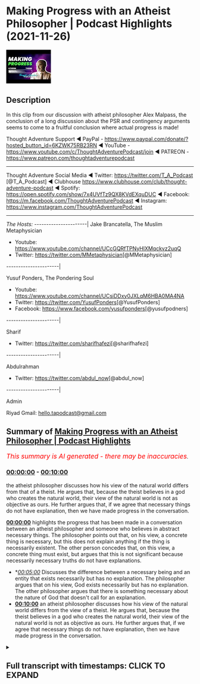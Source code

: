 # Making Progress with an Atheist Philosopher | Podcast Highlights (2021-11-26)

![alt Making Progress with an Atheist Philosopher | Podcast Highlights](-WLQ5nteiQk.jpg "Making Progress with an Atheist Philosopher | Podcast Highlights")

## Description

In this clip from our discussion with atheist philosopher Alex Malpass, the conclusion of a long discussion about the PSR and contingency arguments seems to come to a fruitful conclusion where actual progress is made!

Thought Adventure Support
◄ PayPal - https://www.paypal.com/donate/?hosted_button_id=6KZWK75RB23RN 
◄ YouTube - https://www.youtube.com/c/ThoughtAdventurePodcast/join
◄ PATREON - https://www.patreon.com/thoughtadventurepodcast
____________________________________________________________________

Thought Adventure Social Media
◄ Twitter: https://twitter.com/T_A_Podcast​​ [@T_A_Podcast]
◄ Clubhouse https://www.clubhouse.com/club/thought-adventure-podcast
◄ Spotify: https://open.spotify.com/show/7x4UVfTz9QX8KVdEXquDUC
◄ Facebook: https://m.facebook.com/ThoughtAdventurePodcast
◄ Instagram: https://www.instagram.com/ThoughtAdventurePodcast​

----------------------------------------------------------------

*The Hosts:*
----------------------|
Jake Brancatella, The Muslim Metaphysician

- Youtube: https://www.youtube.com/channel/UCcGQRfTPNyHlXMqckvz2uqQ
- Twitter:  https://twitter.com/MMetaphysician​​ [@MMetaphysician]

----------------------|

Yusuf Ponders, The Pondering Soul

- Youtube: https://www.youtube.com/channel/UCsiDDxy0JXLqM6HBA0MA4NA
- Twitter: https://twitter.com/YusufPonders​​ [@YusufPonders]
- Facebook: https://www.facebook.com/yusufponders​ [@yusufpodners]

----------------------|

Sharif

- Twitter: https://twitter.com/sharifhafezi​​ [@sharifhafezi]

----------------------|

Abdulrahman

- Twitter: https://twitter.com/abdul_now​ [@abdul_now]

----------------------|

Admin

Riyad 
Gmail: hello.tapodcast@gmail.com

## Summary of [Making Progress with an Atheist Philosopher | Podcast Highlights](https://www.youtube.com/watch?v=-WLQ5nteiQk)


*<span style="color:red; font-size:125%">This summary is AI generated - there may be inaccuracies</span>. [](/)*

### [00:00:00](https://www.youtube.com/watch?v=-WLQ5nteiQk&t=0) - [00:10:00](https://www.youtube.com/watch?v=-WLQ5nteiQk&t=600)

the atheist philosopher discusses how his view of the natural world differs from that of a theist. He argues that, because the theist believes in a god who creates the natural world, their view of the natural world is not as objective as ours. He further argues that, if we agree that necessary things do not have explanation, then we have made progress in the conversation.

**[00:00:00](https://www.youtube.com/watch?v=-WLQ5nteiQk&t=0)**  highlights the progress that has been made in a conversation between an atheist philosopher and someone who believes in abstract necessary things. The philosopher points out that, on his view, a concrete thing is necessary, but this does not explain anything if the thing is necessarily existent. The other person concedes that, on this view, a concrete thing must exist, but argues that this is not significant because necessarily necessary truths do not have explanations.
* **[00:05:00](https://www.youtube.com/watch?v=-WLQ5nteiQk&t=300)* Discusses the difference between a necessary being and an entity that exists necessarily but has no explanation. The philosopher argues that on his view, God exists necessarily but has no explanation. The other philosopher argues that there is something necessary about the nature of God that doesn't call for an explanation.
* **[00:10:00](https://www.youtube.com/watch?v=-WLQ5nteiQk&t=600)**  an atheist philosopher discusses how his view of the natural world differs from the view of a theist. He argues that, because the theist believes in a god who creates the natural world, their view of the natural world is not as objective as ours. He further argues that, if we agree that necessary things do not have explanation, then we have made progress in the conversation.

<details><summary><h2>Full transcript with timestamps: CLICK TO EXPAND</h2></summary>

[0:00:00](https://youtu.be/-WLQ5nteiQk?t=0) i don't think we i don't think we  
[0:00:02](https://youtu.be/-WLQ5nteiQk?t=2) necessarily and no pun intended started  
[0:00:04](https://youtu.be/-WLQ5nteiQk?t=4) there we i don't think we started there  
[0:00:06](https://youtu.be/-WLQ5nteiQk?t=6) so i think  
[0:00:08](https://youtu.be/-WLQ5nteiQk?t=8) we've made progress in in the  
[0:00:10](https://youtu.be/-WLQ5nteiQk?t=10) conversation that's just that's now i  
[0:00:12](https://youtu.be/-WLQ5nteiQk?t=12) look at it  
[0:00:20](https://youtu.be/-WLQ5nteiQk?t=20) right so then in that case  
[0:00:23](https://youtu.be/-WLQ5nteiQk?t=23) um there's a possible world in which  
[0:00:25](https://youtu.be/-WLQ5nteiQk?t=25) only abstract necessary things exist  
[0:00:29](https://youtu.be/-WLQ5nteiQk?t=29) and no concrete  
[0:00:31](https://youtu.be/-WLQ5nteiQk?t=31) um nothing concrete exists  
[0:00:34](https://youtu.be/-WLQ5nteiQk?t=34) uh yeah okay sure  
[0:00:37](https://youtu.be/-WLQ5nteiQk?t=37) i mean  
[0:00:37](https://youtu.be/-WLQ5nteiQk?t=37) i  
[0:00:39](https://youtu.be/-WLQ5nteiQk?t=39) i'm playing the game a bit an artist i'm  
[0:00:41](https://youtu.be/-WLQ5nteiQk?t=41) just wondering  
[0:00:48](https://youtu.be/-WLQ5nteiQk?t=48) where there's no beginning to time  
[0:00:51](https://youtu.be/-WLQ5nteiQk?t=51) every possible world overlaps with the  
[0:00:53](https://youtu.be/-WLQ5nteiQk?t=53) actual world  
[0:00:54](https://youtu.be/-WLQ5nteiQk?t=54) so  
[0:00:55](https://youtu.be/-WLQ5nteiQk?t=55) i mean unless the actual world at no  
[0:00:58](https://youtu.be/-WLQ5nteiQk?t=58) point contains any concrete things  
[0:01:00](https://youtu.be/-WLQ5nteiQk?t=60) then  
[0:01:01](https://youtu.be/-WLQ5nteiQk?t=61) um there isn't a possible world where  
[0:01:04](https://youtu.be/-WLQ5nteiQk?t=64) at no point is there a concrete thing  
[0:01:06](https://youtu.be/-WLQ5nteiQk?t=66) like if there's some concrete thing at  
[0:01:07](https://youtu.be/-WLQ5nteiQk?t=67) some point in the actual world then it's  
[0:01:09](https://youtu.be/-WLQ5nteiQk?t=69) not possible this is an entirely empty  
[0:01:12](https://youtu.be/-WLQ5nteiQk?t=72) world no concrete things in it but ah so  
[0:01:15](https://youtu.be/-WLQ5nteiQk?t=75) so that's so that yeah so then that's my  
[0:01:18](https://youtu.be/-WLQ5nteiQk?t=78) point is then that means that something  
[0:01:21](https://youtu.be/-WLQ5nteiQk?t=81) concrete is necessary  
[0:01:25](https://youtu.be/-WLQ5nteiQk?t=85) um  
[0:01:26](https://youtu.be/-WLQ5nteiQk?t=86) huh  
[0:01:28](https://youtu.be/-WLQ5nteiQk?t=88) i mean it follows that if there's  
[0:01:30](https://youtu.be/-WLQ5nteiQk?t=90) something concrete then it's necessary  
[0:01:32](https://youtu.be/-WLQ5nteiQk?t=92) that there's something hungry that's  
[0:01:33](https://youtu.be/-WLQ5nteiQk?t=93) true it doesn't follow it doesn't  
[0:01:36](https://youtu.be/-WLQ5nteiQk?t=96) i don't have to hold that there is but  
[0:01:37](https://youtu.be/-WLQ5nteiQk?t=97) um yeah i think that's right on the  
[0:01:39](https://youtu.be/-WLQ5nteiQk?t=99) aristotelian view that's right that  
[0:01:41](https://youtu.be/-WLQ5nteiQk?t=101) there's there couldn't be an empty world  
[0:01:42](https://youtu.be/-WLQ5nteiQk?t=102) unless the actual world is an empty  
[0:01:44](https://youtu.be/-WLQ5nteiQk?t=104) world  
[0:01:45](https://youtu.be/-WLQ5nteiQk?t=105) uh  
[0:01:46](https://youtu.be/-WLQ5nteiQk?t=106) right but then if that's the case then  
[0:01:48](https://youtu.be/-WLQ5nteiQk?t=108) now you have something necessary that's  
[0:01:50](https://youtu.be/-WLQ5nteiQk?t=110) concrete and now we go all the way back  
[0:01:53](https://youtu.be/-WLQ5nteiQk?t=113) to step one in which your your theory is  
[0:01:56](https://youtu.be/-WLQ5nteiQk?t=116) now radically different no no no no no  
[0:01:57](https://youtu.be/-WLQ5nteiQk?t=117) no no no  
[0:01:59](https://youtu.be/-WLQ5nteiQk?t=119) i don't have that there's a necessary  
[0:02:01](https://youtu.be/-WLQ5nteiQk?t=121) concrete thing but i think it's  
[0:02:02](https://youtu.be/-WLQ5nteiQk?t=122) necessary that there's something  
[0:02:04](https://youtu.be/-WLQ5nteiQk?t=124) concrete but each of those things could  
[0:02:05](https://youtu.be/-WLQ5nteiQk?t=125) be contingent it's just that there  
[0:02:07](https://youtu.be/-WLQ5nteiQk?t=127) couldn't be no  
[0:02:10](https://youtu.be/-WLQ5nteiQk?t=130) concrete things  
[0:02:11](https://youtu.be/-WLQ5nteiQk?t=131) right but it doesn't mean there is one  
[0:02:12](https://youtu.be/-WLQ5nteiQk?t=132) concrete thing that's necessary it's  
[0:02:14](https://youtu.be/-WLQ5nteiQk?t=134) just not  
[0:02:15](https://youtu.be/-WLQ5nteiQk?t=135) not individual but the  
[0:02:17](https://youtu.be/-WLQ5nteiQk?t=137) thing exists yeah but the genus i'm  
[0:02:19](https://youtu.be/-WLQ5nteiQk?t=139) saying  
[0:02:21](https://youtu.be/-WLQ5nteiQk?t=141) so when we're talking  
[0:02:22](https://youtu.be/-WLQ5nteiQk?t=142) or something what do you mean by the  
[0:02:23](https://youtu.be/-WLQ5nteiQk?t=143) genus  
[0:02:25](https://youtu.be/-WLQ5nteiQk?t=145) you mean the type  
[0:02:26](https://youtu.be/-WLQ5nteiQk?t=146) yeah the category of concrete  
[0:02:30](https://youtu.be/-WLQ5nteiQk?t=150) some of the category of something being  
[0:02:32](https://youtu.be/-WLQ5nteiQk?t=152) concrete  
[0:02:33](https://youtu.be/-WLQ5nteiQk?t=153) that's necessary  
[0:02:35](https://youtu.be/-WLQ5nteiQk?t=155) yeah so i'm not saying that therefore  
[0:02:36](https://youtu.be/-WLQ5nteiQk?t=156) you're forced into  
[0:02:38](https://youtu.be/-WLQ5nteiQk?t=158) oh a particular molecule or a pen yeah  
[0:02:41](https://youtu.be/-WLQ5nteiQk?t=161) yeah  
[0:02:42](https://youtu.be/-WLQ5nteiQk?t=162) i'm not saying that i'm not saying that  
[0:02:44](https://youtu.be/-WLQ5nteiQk?t=164) but  
[0:02:45](https://youtu.be/-WLQ5nteiQk?t=165) there  
[0:02:46](https://youtu.be/-WLQ5nteiQk?t=166) the  
[0:02:47](https://youtu.be/-WLQ5nteiQk?t=167) the category of concrete existence would  
[0:02:50](https://youtu.be/-WLQ5nteiQk?t=170) then be necessary  
[0:02:53](https://youtu.be/-WLQ5nteiQk?t=173) yeah okay well that's compatible with me  
[0:02:54](https://youtu.be/-WLQ5nteiQk?t=174) saying every concrete thing contingently  
[0:02:56](https://youtu.be/-WLQ5nteiQk?t=176) exists  
[0:02:58](https://youtu.be/-WLQ5nteiQk?t=178) yeah  
[0:02:59](https://youtu.be/-WLQ5nteiQk?t=179) right but now  
[0:03:01](https://youtu.be/-WLQ5nteiQk?t=181) to me it seems like you're getting a bit  
[0:03:04](https://youtu.be/-WLQ5nteiQk?t=184) closer to  
[0:03:05](https://youtu.be/-WLQ5nteiQk?t=185) the view that we're trying to represent  
[0:03:11](https://youtu.be/-WLQ5nteiQk?t=191) maybe a little bit but i'm not sure that  
[0:03:13](https://youtu.be/-WLQ5nteiQk?t=193) is significantly closer because  
[0:03:16](https://youtu.be/-WLQ5nteiQk?t=196) um  
[0:03:19](https://youtu.be/-WLQ5nteiQk?t=199) let's so let me see if i can retrace the  
[0:03:21](https://youtu.be/-WLQ5nteiQk?t=201) steps where we just got got to  
[0:03:23](https://youtu.be/-WLQ5nteiQk?t=203) make sure because maybe i'm missing this  
[0:03:25](https://youtu.be/-WLQ5nteiQk?t=205) but  
[0:03:25](https://youtu.be/-WLQ5nteiQk?t=205) um  
[0:03:28](https://youtu.be/-WLQ5nteiQk?t=208) what i i was advancing that view that  
[0:03:31](https://youtu.be/-WLQ5nteiQk?t=211) there's a beginning sequence of  
[0:03:32](https://youtu.be/-WLQ5nteiQk?t=212) contingent propositions let's say  
[0:03:34](https://youtu.be/-WLQ5nteiQk?t=214) contingent concretely existing things or  
[0:03:36](https://youtu.be/-WLQ5nteiQk?t=216) something  
[0:03:37](https://youtu.be/-WLQ5nteiQk?t=217) um  
[0:03:39](https://youtu.be/-WLQ5nteiQk?t=219) and you said well  
[0:03:42](https://youtu.be/-WLQ5nteiQk?t=222) that view suffers from this problem that  
[0:03:44](https://youtu.be/-WLQ5nteiQk?t=224) it can't explain why there's something  
[0:03:45](https://youtu.be/-WLQ5nteiQk?t=225) other than nothing  
[0:03:47](https://youtu.be/-WLQ5nteiQk?t=227) um  
[0:03:50](https://youtu.be/-WLQ5nteiQk?t=230) and then  
[0:03:51](https://youtu.be/-WLQ5nteiQk?t=231) you said well on our view there's  
[0:03:54](https://youtu.be/-WLQ5nteiQk?t=234) a necessary  
[0:03:55](https://youtu.be/-WLQ5nteiQk?t=235) concrete thing  
[0:03:57](https://youtu.be/-WLQ5nteiQk?t=237) um  
[0:03:58](https://youtu.be/-WLQ5nteiQk?t=238) then i said well problem with that is it  
[0:04:00](https://youtu.be/-WLQ5nteiQk?t=240) doesn't explain anything if it's a  
[0:04:01](https://youtu.be/-WLQ5nteiQk?t=241) necessarily existing concrete thing  
[0:04:05](https://youtu.be/-WLQ5nteiQk?t=245) and now you're saying well on the  
[0:04:06](https://youtu.be/-WLQ5nteiQk?t=246) aristotelian view it's necessary that  
[0:04:09](https://youtu.be/-WLQ5nteiQk?t=249) some concrete thing  
[0:04:10](https://youtu.be/-WLQ5nteiQk?t=250) exists  
[0:04:12](https://youtu.be/-WLQ5nteiQk?t=252) brackets if it's actually true that some  
[0:04:14](https://youtu.be/-WLQ5nteiQk?t=254) concrete thing exists whatever  
[0:04:17](https://youtu.be/-WLQ5nteiQk?t=257) um  
[0:04:17](https://youtu.be/-WLQ5nteiQk?t=257) what's the significance of that  
[0:04:19](https://youtu.be/-WLQ5nteiQk?t=259) concession  
[0:04:21](https://youtu.be/-WLQ5nteiQk?t=261) how does that  
[0:04:23](https://youtu.be/-WLQ5nteiQk?t=263) i'm not sure how it deals with them  
[0:04:24](https://youtu.be/-WLQ5nteiQk?t=264) because my rebuttal to your point was  
[0:04:27](https://youtu.be/-WLQ5nteiQk?t=267) you're not explaining anything if you've  
[0:04:30](https://youtu.be/-WLQ5nteiQk?t=270) got a necessarily existent  
[0:04:32](https://youtu.be/-WLQ5nteiQk?t=272) concrete thing because necessarily  
[0:04:35](https://youtu.be/-WLQ5nteiQk?t=275) necessary truths don't have explanations  
[0:04:39](https://youtu.be/-WLQ5nteiQk?t=279) yeah and i'm not sure that you're  
[0:04:41](https://youtu.be/-WLQ5nteiQk?t=281) disagreeing with me about that or not  
[0:04:45](https://youtu.be/-WLQ5nteiQk?t=285) yeah cause i originally i originally was  
[0:04:48](https://youtu.be/-WLQ5nteiQk?t=288) well i shouldn't say originally but the  
[0:04:50](https://youtu.be/-WLQ5nteiQk?t=290) step in the discussion i wanted to go  
[0:04:52](https://youtu.be/-WLQ5nteiQk?t=292) back to is when i was talking about  
[0:04:55](https://youtu.be/-WLQ5nteiQk?t=295) uh a possible world in which abstract  
[0:04:57](https://youtu.be/-WLQ5nteiQk?t=297) objects it exists but no concrete object  
[0:05:00](https://youtu.be/-WLQ5nteiQk?t=300) exists  
[0:05:01](https://youtu.be/-WLQ5nteiQk?t=301) originally you said yes but then you  
[0:05:03](https://youtu.be/-WLQ5nteiQk?t=303) thought given your aristotelian view of  
[0:05:05](https://youtu.be/-WLQ5nteiQk?t=305) what you were yeah i'm going to be  
[0:05:07](https://youtu.be/-WLQ5nteiQk?t=307) representing yeah if you're representing  
[0:05:10](https://youtu.be/-WLQ5nteiQk?t=310) if you're sticking to that then you're  
[0:05:12](https://youtu.be/-WLQ5nteiQk?t=312) saying no no that's not really going to  
[0:05:13](https://youtu.be/-WLQ5nteiQk?t=313) work so then  
[0:05:15](https://youtu.be/-WLQ5nteiQk?t=315) if the change but before we get to that  
[0:05:18](https://youtu.be/-WLQ5nteiQk?t=318) bit just whilst we were still on the  
[0:05:19](https://youtu.be/-WLQ5nteiQk?t=319) point that when i because you said on  
[0:05:22](https://youtu.be/-WLQ5nteiQk?t=322) our view necessarily existing concrete  
[0:05:23](https://youtu.be/-WLQ5nteiQk?t=323) thing exists and i said i don't  
[0:05:25](https://youtu.be/-WLQ5nteiQk?t=325) understand how that provides any  
[0:05:26](https://youtu.be/-WLQ5nteiQk?t=326) explanation i'm i before we start  
[0:05:28](https://youtu.be/-WLQ5nteiQk?t=328) talking about whether i think  
[0:05:31](https://youtu.be/-WLQ5nteiQk?t=331) there could be no concrete things i'm  
[0:05:33](https://youtu.be/-WLQ5nteiQk?t=333) just not clear whether whether you  
[0:05:34](https://youtu.be/-WLQ5nteiQk?t=334) agreed with that reply or whether you  
[0:05:36](https://youtu.be/-WLQ5nteiQk?t=336) disagreed with it  
[0:05:38](https://youtu.be/-WLQ5nteiQk?t=338) uh agreed with what that necessary  
[0:05:41](https://youtu.be/-WLQ5nteiQk?t=341) necessary troops don't have explanations  
[0:05:43](https://youtu.be/-WLQ5nteiQk?t=343) do you agree with that  
[0:05:46](https://youtu.be/-WLQ5nteiQk?t=346) um  
[0:05:46](https://youtu.be/-WLQ5nteiQk?t=346) [Music]  
[0:05:48](https://youtu.be/-WLQ5nteiQk?t=348) in a sense that i don't really like the  
[0:05:51](https://youtu.be/-WLQ5nteiQk?t=351) explanation idea  
[0:05:53](https://youtu.be/-WLQ5nteiQk?t=353) so  
[0:05:54](https://youtu.be/-WLQ5nteiQk?t=354) if there's an entity x  
[0:05:57](https://youtu.be/-WLQ5nteiQk?t=357) that's concrete  
[0:05:58](https://youtu.be/-WLQ5nteiQk?t=358) and exists  
[0:06:00](https://youtu.be/-WLQ5nteiQk?t=360) and that's a necessary truth  
[0:06:03](https://youtu.be/-WLQ5nteiQk?t=363) nothing explains that exists  
[0:06:06](https://youtu.be/-WLQ5nteiQk?t=366) because necessary truth  
[0:06:08](https://youtu.be/-WLQ5nteiQk?t=368) right  
[0:06:10](https://youtu.be/-WLQ5nteiQk?t=370) no there's nothing we just  
[0:06:12](https://youtu.be/-WLQ5nteiQk?t=372) yeah there's nothing there's nothing  
[0:06:13](https://youtu.be/-WLQ5nteiQk?t=373) outside of the thing itself no that's  
[0:06:15](https://youtu.be/-WLQ5nteiQk?t=375) explaining okay no  
[0:06:17](https://youtu.be/-WLQ5nteiQk?t=377) so originally the criticism was i can't  
[0:06:20](https://youtu.be/-WLQ5nteiQk?t=380) explain why something rather than  
[0:06:22](https://youtu.be/-WLQ5nteiQk?t=382) nothing exists  
[0:06:24](https://youtu.be/-WLQ5nteiQk?t=384) and you're and i said well what happens  
[0:06:26](https://youtu.be/-WLQ5nteiQk?t=386) on your theory and you said well on our  
[0:06:28](https://youtu.be/-WLQ5nteiQk?t=388) theory god exists necessarily but now i  
[0:06:32](https://youtu.be/-WLQ5nteiQk?t=392) think i just can see that nothing  
[0:06:33](https://youtu.be/-WLQ5nteiQk?t=393) explains that so how  
[0:06:36](https://youtu.be/-WLQ5nteiQk?t=396) can we because now i'm showing that  
[0:06:37](https://youtu.be/-WLQ5nteiQk?t=397) you're winding up in the same place  
[0:06:40](https://youtu.be/-WLQ5nteiQk?t=400) but before we talk about that how it  
[0:06:42](https://youtu.be/-WLQ5nteiQk?t=402) still feels like you haven't  
[0:06:44](https://youtu.be/-WLQ5nteiQk?t=404) are you agreeing then that your theory  
[0:06:45](https://youtu.be/-WLQ5nteiQk?t=405) doesn't have an explanatory advantage  
[0:06:47](https://youtu.be/-WLQ5nteiQk?t=407) because it doesn't explain away why it  
[0:06:50](https://youtu.be/-WLQ5nteiQk?t=410) doesn't have anything to say about why  
[0:06:52](https://youtu.be/-WLQ5nteiQk?t=412) there's something rather than nothing  
[0:06:54](https://youtu.be/-WLQ5nteiQk?t=414) positing a being that exists necessarily  
[0:06:56](https://youtu.be/-WLQ5nteiQk?t=416) with no explanation  
[0:06:58](https://youtu.be/-WLQ5nteiQk?t=418) can't explain why something exists  
[0:06:59](https://youtu.be/-WLQ5nteiQk?t=419) rather than nothing can it  
[0:07:02](https://youtu.be/-WLQ5nteiQk?t=422) um  
[0:07:04](https://youtu.be/-WLQ5nteiQk?t=424) well  
[0:07:06](https://youtu.be/-WLQ5nteiQk?t=426) when you say why is there something  
[0:07:08](https://youtu.be/-WLQ5nteiQk?t=428) rather than nothing right and we're  
[0:07:10](https://youtu.be/-WLQ5nteiQk?t=430) including  
[0:07:11](https://youtu.be/-WLQ5nteiQk?t=431) uh concrete existence in that  
[0:07:14](https://youtu.be/-WLQ5nteiQk?t=434) i'm saying that if god is the necessary  
[0:07:16](https://youtu.be/-WLQ5nteiQk?t=436) being  
[0:07:17](https://youtu.be/-WLQ5nteiQk?t=437) and he exists in all possible worlds  
[0:07:20](https://youtu.be/-WLQ5nteiQk?t=440) yeah that x in the sense explains the  
[0:07:23](https://youtu.be/-WLQ5nteiQk?t=443) question of why there couldn't be  
[0:07:25](https://youtu.be/-WLQ5nteiQk?t=445) non-existence  
[0:07:27](https://youtu.be/-WLQ5nteiQk?t=447) but nothing explains why he exists so  
[0:07:30](https://youtu.be/-WLQ5nteiQk?t=450) it's only to take one step back  
[0:07:32](https://youtu.be/-WLQ5nteiQk?t=452) kind of explanation and then you find  
[0:07:34](https://youtu.be/-WLQ5nteiQk?t=454) that you're because if i say look it's  
[0:07:36](https://youtu.be/-WLQ5nteiQk?t=456) just a brute contingency that something  
[0:07:38](https://youtu.be/-WLQ5nteiQk?t=458) exists then you might rightly complain  
[0:07:40](https://youtu.be/-WLQ5nteiQk?t=460) that well take one further step back why  
[0:07:43](https://youtu.be/-WLQ5nteiQk?t=463) does that brute contingency exist i said  
[0:07:44](https://youtu.be/-WLQ5nteiQk?t=464) well no reason at all and you say ah  
[0:07:46](https://youtu.be/-WLQ5nteiQk?t=466) there's no reason then it's no good to  
[0:07:48](https://youtu.be/-WLQ5nteiQk?t=468) just give me one step of explanation  
[0:07:51](https://youtu.be/-WLQ5nteiQk?t=471) away from the kind of precipice of there  
[0:07:53](https://youtu.be/-WLQ5nteiQk?t=473) being no explanation beyond that but it  
[0:07:55](https://youtu.be/-WLQ5nteiQk?t=475) seems to me exactly what you've done by  
[0:07:57](https://youtu.be/-WLQ5nteiQk?t=477) just giving me you know just some object  
[0:07:59](https://youtu.be/-WLQ5nteiQk?t=479) exists necessarily but nothing explains  
[0:08:02](https://youtu.be/-WLQ5nteiQk?t=482) that  
[0:08:03](https://youtu.be/-WLQ5nteiQk?t=483) i mean if anything is is unsatisfying  
[0:08:05](https://youtu.be/-WLQ5nteiQk?t=485) explanation it must be that  
[0:08:08](https://youtu.be/-WLQ5nteiQk?t=488) mind if i jump in here because this is  
[0:08:09](https://youtu.be/-WLQ5nteiQk?t=489) this is great i mean i've been listening  
[0:08:10](https://youtu.be/-WLQ5nteiQk?t=490) this is this is awesome but so i think  
[0:08:13](https://youtu.be/-WLQ5nteiQk?t=493) at this point so i i think the the most  
[0:08:15](https://youtu.be/-WLQ5nteiQk?t=495) important  
[0:08:16](https://youtu.be/-WLQ5nteiQk?t=496) point here is that well  
[0:08:18](https://youtu.be/-WLQ5nteiQk?t=498) it seems like this is going to boil down  
[0:08:21](https://youtu.be/-WLQ5nteiQk?t=501) to the fact that on both views i'm not  
[0:08:23](https://youtu.be/-WLQ5nteiQk?t=503) saying you're necessarily committed to  
[0:08:24](https://youtu.be/-WLQ5nteiQk?t=504) this alex i'm just saying as far as the  
[0:08:26](https://youtu.be/-WLQ5nteiQk?t=506) discussion is concerned both these are  
[0:08:27](https://youtu.be/-WLQ5nteiQk?t=507) going to commit to something necessary  
[0:08:30](https://youtu.be/-WLQ5nteiQk?t=510) but right now there's the there's so  
[0:08:32](https://youtu.be/-WLQ5nteiQk?t=512) there's the question of the overall  
[0:08:33](https://youtu.be/-WLQ5nteiQk?t=513) theory  
[0:08:34](https://youtu.be/-WLQ5nteiQk?t=514) and wait how is there a difference  
[0:08:36](https://youtu.be/-WLQ5nteiQk?t=516) you're saying that there's something  
[0:08:37](https://youtu.be/-WLQ5nteiQk?t=517) necessary  
[0:08:38](https://youtu.be/-WLQ5nteiQk?t=518) has no explanation i'm saying there's  
[0:08:40](https://youtu.be/-WLQ5nteiQk?t=520) something necessary it has no  
[0:08:41](https://youtu.be/-WLQ5nteiQk?t=521) explanation  
[0:08:43](https://youtu.be/-WLQ5nteiQk?t=523) but  
[0:08:44](https://youtu.be/-WLQ5nteiQk?t=524) i'm not really sure that's the case so  
[0:08:45](https://youtu.be/-WLQ5nteiQk?t=525) first of all there's there is the  
[0:08:47](https://youtu.be/-WLQ5nteiQk?t=527) question of whether self-explanation  
[0:08:49](https://youtu.be/-WLQ5nteiQk?t=529) makes any sense and that's that's  
[0:08:50](https://youtu.be/-WLQ5nteiQk?t=530) controversial so we can either accept  
[0:08:52](https://youtu.be/-WLQ5nteiQk?t=532) that there is self-explanation or say  
[0:08:54](https://youtu.be/-WLQ5nteiQk?t=534) that something doesn't need an  
[0:08:56](https://youtu.be/-WLQ5nteiQk?t=536) explanation  
[0:08:57](https://youtu.be/-WLQ5nteiQk?t=537) now if we go for the latter something  
[0:09:00](https://youtu.be/-WLQ5nteiQk?t=540) doesn't need an explanation  
[0:09:02](https://youtu.be/-WLQ5nteiQk?t=542) we can either say it doesn't need an  
[0:09:04](https://youtu.be/-WLQ5nteiQk?t=544) explanation  
[0:09:06](https://youtu.be/-WLQ5nteiQk?t=546) by  
[0:09:06](https://youtu.be/-WLQ5nteiQk?t=546) a virtue of it  
[0:09:09](https://youtu.be/-WLQ5nteiQk?t=549) being necessary period and that can like  
[0:09:12](https://youtu.be/-WLQ5nteiQk?t=552) literally be the tree right outside my  
[0:09:14](https://youtu.be/-WLQ5nteiQk?t=554) door it just doesn't need an explanation  
[0:09:16](https://youtu.be/-WLQ5nteiQk?t=556) just that's just it or we can say that  
[0:09:19](https://youtu.be/-WLQ5nteiQk?t=559) there is something about the nature of  
[0:09:23](https://youtu.be/-WLQ5nteiQk?t=563) this thing  
[0:09:24](https://youtu.be/-WLQ5nteiQk?t=564) that doesn't call for an explanation in  
[0:09:28](https://youtu.be/-WLQ5nteiQk?t=568) a similar way although the analogy isn't  
[0:09:30](https://youtu.be/-WLQ5nteiQk?t=570) perfect so like an analytic truth like a  
[0:09:32](https://youtu.be/-WLQ5nteiQk?t=572) equals a  
[0:09:33](https://youtu.be/-WLQ5nteiQk?t=573) you're not going to ask for an  
[0:09:34](https://youtu.be/-WLQ5nteiQk?t=574) explanation for that now it's obviously  
[0:09:37](https://youtu.be/-WLQ5nteiQk?t=577) difficult to think of something like  
[0:09:38](https://youtu.be/-WLQ5nteiQk?t=578) that in in in the concrete world right  
[0:09:41](https://youtu.be/-WLQ5nteiQk?t=581) because it's not an analytic truth but  
[0:09:43](https://youtu.be/-WLQ5nteiQk?t=583) then  
[0:09:44](https://youtu.be/-WLQ5nteiQk?t=584) at least what we're saying is  
[0:09:46](https://youtu.be/-WLQ5nteiQk?t=586) that  
[0:09:47](https://youtu.be/-WLQ5nteiQk?t=587) these are two views and we're thinking  
[0:09:49](https://youtu.be/-WLQ5nteiQk?t=589) of the explanatory power  
[0:09:52](https://youtu.be/-WLQ5nteiQk?t=592) on one view  
[0:09:54](https://youtu.be/-WLQ5nteiQk?t=594) so  
[0:09:55](https://youtu.be/-WLQ5nteiQk?t=595) so on one view there's there's just  
[0:09:58](https://youtu.be/-WLQ5nteiQk?t=598) a rock that's self-explanatory on the  
[0:10:00](https://youtu.be/-WLQ5nteiQk?t=600) other view we're saying no no it's  
[0:10:03](https://youtu.be/-WLQ5nteiQk?t=603) it's something that self-explanatory or  
[0:10:04](https://youtu.be/-WLQ5nteiQk?t=604) something that doesn't require  
[0:10:05](https://youtu.be/-WLQ5nteiQk?t=605) explanation but in order for it to be  
[0:10:07](https://youtu.be/-WLQ5nteiQk?t=607) that  
[0:10:08](https://youtu.be/-WLQ5nteiQk?t=608) it's not that nature it's not it's not a  
[0:10:10](https://youtu.be/-WLQ5nteiQk?t=610) rock it's something that is in a  
[0:10:12](https://youtu.be/-WLQ5nteiQk?t=612) different category than these things  
[0:10:15](https://youtu.be/-WLQ5nteiQk?t=615) around us that you know the natural  
[0:10:17](https://youtu.be/-WLQ5nteiQk?t=617) world that does call for an explanation  
[0:10:19](https://youtu.be/-WLQ5nteiQk?t=619) so i it might be a bit tricky like in  
[0:10:21](https://youtu.be/-WLQ5nteiQk?t=621) the sense that when we look at a theory  
[0:10:22](https://youtu.be/-WLQ5nteiQk?t=622) from the outside okay well it explains  
[0:10:25](https://youtu.be/-WLQ5nteiQk?t=625) it that one explains it fine we're good  
[0:10:27](https://youtu.be/-WLQ5nteiQk?t=627) we're it's a stalemate but then i mean  
[0:10:30](https://youtu.be/-WLQ5nteiQk?t=630) in a sense you could say that about like  
[0:10:31](https://youtu.be/-WLQ5nteiQk?t=631) a solipsist versus an external world  
[0:10:33](https://youtu.be/-WLQ5nteiQk?t=633) realist well i mean he explains  
[0:10:35](https://youtu.be/-WLQ5nteiQk?t=635) everything i mean  
[0:10:36](https://youtu.be/-WLQ5nteiQk?t=636) yeah but look  
[0:10:39](https://youtu.be/-WLQ5nteiQk?t=639) here's  
[0:10:40](https://youtu.be/-WLQ5nteiQk?t=640) i mean if if what you're saying is  
[0:10:43](https://youtu.be/-WLQ5nteiQk?t=643) on our theistic theory the difference is  
[0:10:47](https://youtu.be/-WLQ5nteiQk?t=647) we've got  
[0:10:48](https://youtu.be/-WLQ5nteiQk?t=648) a thing  
[0:10:50](https://youtu.be/-WLQ5nteiQk?t=650) god whose nature  
[0:10:52](https://youtu.be/-WLQ5nteiQk?t=652) gives it the  
[0:10:53](https://youtu.be/-WLQ5nteiQk?t=653) i mean  
[0:10:55](https://youtu.be/-WLQ5nteiQk?t=655) just to be quick about it to get out of  
[0:10:57](https://youtu.be/-WLQ5nteiQk?t=657) jail free card i don't mean anything  
[0:10:58](https://youtu.be/-WLQ5nteiQk?t=658) offensive balance it's not any  
[0:11:00](https://youtu.be/-WLQ5nteiQk?t=660) accusation of deception or anything like  
[0:11:01](https://youtu.be/-WLQ5nteiQk?t=661) that but like the reason why this is  
[0:11:03](https://youtu.be/-WLQ5nteiQk?t=663) different from the other things is its  
[0:11:05](https://youtu.be/-WLQ5nteiQk?t=665) nature if i press further on that isn't  
[0:11:07](https://youtu.be/-WLQ5nteiQk?t=667) it really just that its nature is that  
[0:11:09](https://youtu.be/-WLQ5nteiQk?t=669) it exists necessarily i mean and and  
[0:11:12](https://youtu.be/-WLQ5nteiQk?t=672) then now what we're talking about is  
[0:11:13](https://youtu.be/-WLQ5nteiQk?t=673) just actually it's just not a contingent  
[0:11:16](https://youtu.be/-WLQ5nteiQk?t=676) proposition i mean i'm okay with  
[0:11:18](https://youtu.be/-WLQ5nteiQk?t=678) necessary propositions not having  
[0:11:20](https://youtu.be/-WLQ5nteiQk?t=680) explanations so like  
[0:11:22](https://youtu.be/-WLQ5nteiQk?t=682) that's fine it's just that if if all you  
[0:11:24](https://youtu.be/-WLQ5nteiQk?t=684) mean by its nature  
[0:11:26](https://youtu.be/-WLQ5nteiQk?t=686) being special is that it's a necessarily  
[0:11:28](https://youtu.be/-WLQ5nteiQk?t=688) existing thing then i just don't see how  
[0:11:30](https://youtu.be/-WLQ5nteiQk?t=690) that progresses dialectic anywhere  
[0:11:32](https://youtu.be/-WLQ5nteiQk?t=692) because  
[0:11:33](https://youtu.be/-WLQ5nteiQk?t=693) if what we're saying is the reason why  
[0:11:34](https://youtu.be/-WLQ5nteiQk?t=694) there's something rather than nothing is  
[0:11:36](https://youtu.be/-WLQ5nteiQk?t=696) because something exists necessarily  
[0:11:38](https://youtu.be/-WLQ5nteiQk?t=698) then you can't be an advantage in terms  
[0:11:40](https://youtu.be/-WLQ5nteiQk?t=700) of explanation because aren't we just  
[0:11:42](https://youtu.be/-WLQ5nteiQk?t=702) agreeing that necessary things don't  
[0:11:44](https://youtu.be/-WLQ5nteiQk?t=704) have explanation so positing another  
[0:11:46](https://youtu.be/-WLQ5nteiQk?t=706) necessary thing can't help you in terms  
[0:11:48](https://youtu.be/-WLQ5nteiQk?t=708) of explanation because it's just yeah  
[0:11:49](https://youtu.be/-WLQ5nteiQk?t=709) well i don't know  
[0:11:51](https://youtu.be/-WLQ5nteiQk?t=711) i guess we are agreeing one second hold  
[0:11:53](https://youtu.be/-WLQ5nteiQk?t=713) on a second i'm direct man i think if  
[0:11:56](https://youtu.be/-WLQ5nteiQk?t=716) we're agreeing on that we've made  
[0:11:58](https://youtu.be/-WLQ5nteiQk?t=718) progress  
[0:12:00](https://youtu.be/-WLQ5nteiQk?t=720) as far as i'm concerned in the  
[0:12:02](https://youtu.be/-WLQ5nteiQk?t=722) conversation because i don't think we i  
[0:12:04](https://youtu.be/-WLQ5nteiQk?t=724) don't think we necessarily and no pun  
[0:12:07](https://youtu.be/-WLQ5nteiQk?t=727) intended started there we i don't think  
[0:12:09](https://youtu.be/-WLQ5nteiQk?t=729) we started there so i think  
[0:12:11](https://youtu.be/-WLQ5nteiQk?t=731) we've made progress in in the  
[0:12:13](https://youtu.be/-WLQ5nteiQk?t=733) conversation that's just i look at it  
</details>
